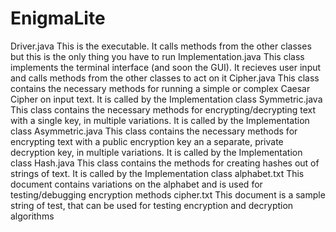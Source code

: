 # EnigmaLite

Driver.java
    This is the executable. It calls methods from the other classes but this is the only thing you have to run
Implementation.java
    This class implements the terminal interface (and soon the GUI). It recieves user input and calls methods from the other classes to act on it
Cipher.java
    This class contains the necessary methods for running a simple or complex Caesar Cipher on input text. It is called by the Implementation class
Symmetric.java
    This class contains the necessary methods for encrypting/decrypting text with a single key, in multiple variations. It is called by the Implementation class
Asymmetric.java
    This class contains the necessary methods for encrypting text with a public encryption key an a separate, private decryption key, in multiple variations.
    It is called by the Implementation class
Hash.java
    This class contains the methods for creating hashes out of strings of text. It is called by the Implementation class
alphabet.txt
    This document contains variations on the alphabet and is used for testing/debugging encryption methods
cipher.txt
    This document is a sample string of test, that can be used for testing encryption and decryption algorithms
